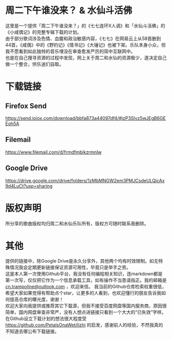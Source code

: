 # 周二下午谁没来？ & 水仙斗活佛
这里是一个提供「周二下午谁没来？」的《七七连环X人调》和「水仙斗活佛」的《小咸偶记》的完整专辑下载的计划。  
由于部分歌词涉及色情、血腥和政治敏感内容，《七七》在网易云上从58首删到44首，《咸偶》中的《野钓记》《情书记》《大锤记》也被下架。乐队本身小众，但我不愿看到如此独特的音乐埋没在审查愈发严厉的简中互联网中。  
也是在自己搜寻资源的过程中发现，网上关于周二和水仙的资源极少，遂决定自己做一个整合，供乐迷们自取。  
# 下载链接  
## Firefox Send  
https://send.ioiox.com/download/bbfa873a44097df4/#jzP3Slvz5wJEgB6GEEoh5A  
## Filemail  
https://www.filemail.com/d/frmdfmbikzrmnlw  
## Google Drive  
https://drive.google.com/drive/folders/1zMbMNGW2em3PMJCsdeULQicAx9d4LuCt?usp=sharing  
# 版权声明   
所分享的歌曲版权均归周二和水仙乐队所有，版权方可随时联系我删除。
# 其他  
提供的链接中，除Google Drive是永久分享外，其他两个均有时效限制。如无特殊情况我会定期更新链接保证资源可用性，毕竟只是举手之劳。     
这是本人第一次使用Github平台，我没有任何编程相关知识，连markdown都是第一次写，仅仅把它作为一个信息承载工具，如有操作不当恳请指正。我的邮箱是 cn.trampoline@outlook.com ，欢迎来信。 
我当前的Github仓库检索权重很低，希望大家如果觉得有帮助点个star，让更多的人看到，也欢迎懂行的朋友告诉我如何提高仓库的曝光度，谢谢！  
欢迎大家向我提供或推荐其它下载源，但我不接受百度网盘等国内服务商，原因很简单，国内网盘审查非常严，没有人想点进链接只看到一个大大的“已失效”字样。   
在Github设立下载计划的想法很大程度受 https://github.com/PetalsOnaWet/lizhi 的启发，感谢前人的经验，不然我真的不知道去哪公布下载链接。  
